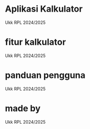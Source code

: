 # Aplikasi Kalkulator
Ukk RPL 2024/2025

# fitur kalkulator
Ukk RPL 2024/2025

# panduan pengguna
Ukk RPL 2024/2025

# made by
Ukk RPL 2024/2025
